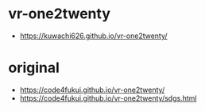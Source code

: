 # vr-one2twenty
- https://kuwachi626.github.io/vr-one2twenty/
# original
- https://code4fukui.github.io/vr-one2twenty/
- https://code4fukui.github.io/vr-one2twenty/sdgs.html
